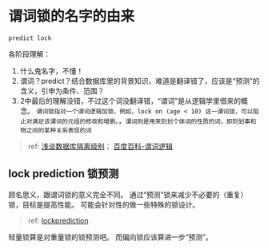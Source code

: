
# 谓词锁的名字的由来
`predict lock`

各阶段理解：
1. 什么鬼名字，不懂！
2. 谓词？predict？结合数据库里的背景知识，难道是翻译错了，应该是“预测”的含义，引申为条件、范围？
3. 2中最后的理解没错，不过这个词没翻译错，“谓词”是从逻辑学里借来的概念。 `谓词锁指对一个谓词逻辑加锁，例如，lock on (age < 10) 这一谓词锁，可以阻止对满足该谓词的元组的修改和增删。`，`谓词则是用来刻划个体词的性质的词，即刻划事和物之间的某种关系表现的词`
> ref: [浅谈数据库隔离级别](http://loopjump.com/db_isolation_level/)； [百度百科-谓词逻辑](http://baike.baidu.com/link?url=wI0SjKkHKC8hVAQgtVqr6-i6JDWfjq4f9dpzXnTAEyXrxC7L9pCWnWckQKmM_Td6JCvT-CEqp8lIq-yEEsJpsxguI3WmVlRBnnQZLXs16ZoMzf0ydRKJrip_kQaS1Dv_)

## lock prediction 锁预测
顾名思义，跟谓词锁的意义完全不同。
通过“预测”锁来减少不必要的（重复）锁，目标是提高性能。
可能会针对性的做一些特殊的锁设计。
> ref: [lockprediction](http://homes.cs.washington.edu/~djg/papers/hotpar10-lockprediction.pdf)


轻量锁算是对重量锁的锁预测吧。
而偏向锁应该算进一步“预测”。





